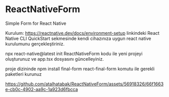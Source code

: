 # ReactNativeForm
Simple Form for React Native

Kurulum: https://reactnative.dev/docs/environment-setup linkindeki React Native CLI QuickStart sekmesinde kendi cihazınıza uygun react native kurulumunu gerçekleştiriniz.

npx react-native@latest init ReactNativeForm  kodu ile yeni projeyi oluşturunuz ve app.tsx dosyasını güncelleyiniz.

proje dizininde npm install final-form react-final-form komutu ile gerekli paketleri kurunuz




https://github.com/atalhatabak/ReactNativeForm/assets/56918326/66f1663e-cb0c-4902-aa9c-1a923d6fbcca

